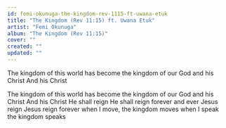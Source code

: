 ```yaml
---
id: femi-okunuga-the-kingdom-rev-1115-ft-uwana-etuk
title: "The Kingdom (Rev 11:15) ft. Uwana Etuk"
artist: "Femi Okunuga"
album: "The Kingdom (Rev 11:15)"
cover: ""
created: ""
updated: ""
---
```


The kingdom of this world
has become the kingdom of our God
and his Christ
And his Christ
 
The kingdom of this world
has become the kingdom of our God
and his Christ
And his Christ
He shall reign
He shall reign
forever and ever
Jesus reign
Jesus reign
forever
when I move,
the kingdom moves
when I speak
the kingdom speaks